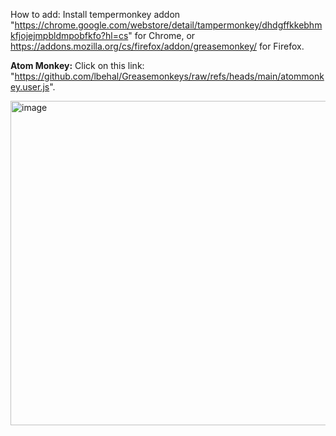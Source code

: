 How to add:
Install tempermonkey addon "https://chrome.google.com/webstore/detail/tampermonkey/dhdgffkkebhmkfjojejmpbldmpobfkfo?hl=cs" for Chrome, or https://addons.mozilla.org/cs/firefox/addon/greasemonkey/ for Firefox.

**Atom Monkey:**
Click on this link: "https://github.com/lbehal/Greasemonkeys/raw/refs/heads/main/atommonkey.user.js".

<img width="791" height="519" alt="image" src="https://github.com/user-attachments/assets/f5d011c7-c407-4d2e-8a68-ba3281dd4072" />
